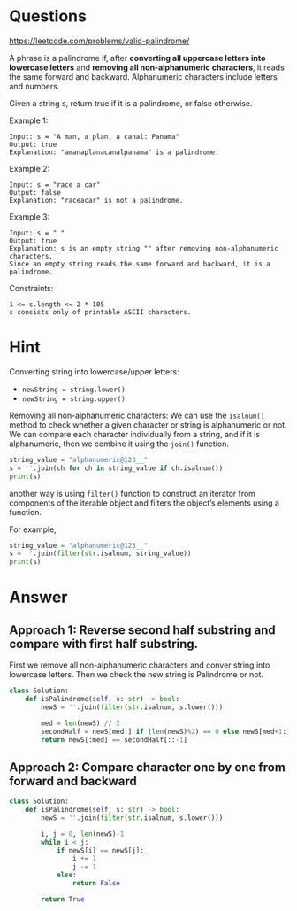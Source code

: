 Questions
=========

https://leetcode.com/problems/valid-palindrome/

A phrase is a palindrome if, after **converting all uppercase letters into lowercase letters** and **removing all non-alphanumeric characters**, it reads the same forward and backward. Alphanumeric characters include letters and numbers.

Given a string s, return true if it is a palindrome, or false otherwise.



Example 1:

```
Input: s = "A man, a plan, a canal: Panama"
Output: true
Explanation: "amanaplanacanalpanama" is a palindrome.
```


Example 2:

```
Input: s = "race a car"
Output: false
Explanation: "raceacar" is not a palindrome.
```

Example 3:


```
Input: s = " "
Output: true
Explanation: s is an empty string "" after removing non-alphanumeric characters.
Since an empty string reads the same forward and backward, it is a palindrome.
```

Constraints:

```
1 <= s.length <= 2 * 105
s consists only of printable ASCII characters.
```

Hint
====

Converting string into lowercase/upper letters: 

- `newString = string.lower()`
- `newString = string.upper()`

Removing all non-alphanumeric characters: 
We can use the `isalnum()` method to check whether a given character or string is alphanumeric or not. We can compare each character individually from a string, and if it is alphanumeric, then we combine it using the `join()` function.

```python
string_value = "alphanumeric@123__"
s = ''.join(ch for ch in string_value if ch.isalnum())
print(s)
```

another way is using `filter()` function to construct an iterator from components of the iterable object and filters the object’s elements using a function.


For example,

```python
string_value = "alphanumeric@123__"
s = ''.join(filter(str.isalnum, string_value))
print(s)
```



Answer
======

Approach 1: Reverse second half substring and compare with first half substring.
------------

First we remove all non-alphanumeric characters and conver string into lowercase letters.
Then we check the new string is Palindrome or not.

```python
class Solution:
    def isPalindrome(self, s: str) -> bool:
        newS = ''.join(filter(str.isalnum, s.lower()))

        med = len(newS) // 2
        secondHalf = newS[med:] if (len(newS)%2) == 0 else newS[med+1:]
        return newS[:med] == secondHalf[::-1]

```

Approach 2: Compare character one by one from forward and backward
------------

```python
class Solution:
    def isPalindrome(self, s: str) -> bool:
        newS = ''.join(filter(str.isalnum, s.lower()))

        i, j = 0, len(newS)-1
        while i < j:
            if newS[i] == newS[j]:
                i += 1
                j -= 1
            else:
                return False

        return True
```